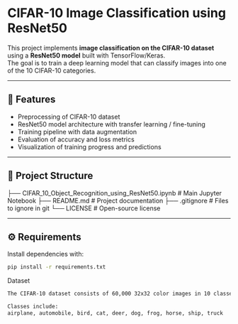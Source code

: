 # CIFAR-10 Image Classification using ResNet50

This project implements **image classification on the CIFAR-10 dataset** using a **ResNet50 model** built with TensorFlow/Keras.  
The goal is to train a deep learning model that can classify images into one of the 10 CIFAR-10 categories.

---

## 🚀 Features
- Preprocessing of CIFAR-10 dataset  
- ResNet50 model architecture with transfer learning / fine-tuning  
- Training pipeline with data augmentation  
- Evaluation of accuracy and loss metrics  
- Visualization of training progress and predictions  

---

## 📂 Project Structure
├── CIFAR_10_Object_Recognition_using_ResNet50.ipynb # Main Jupyter Notebook
├── README.md # Project documentation
├── .gitignore # Files to ignore in git
└── LICENSE # Open-source license


---

## ⚙️ Requirements
Install dependencies with:

```bash
pip install -r requirements.txt

```
Dataset
```bash
The CIFAR-10 dataset consists of 60,000 32x32 color images in 10 classes, with 6,000 images per class.

Classes include:
airplane, automobile, bird, cat, deer, dog, frog, horse, ship, truck
```
